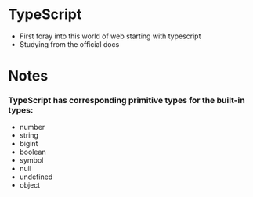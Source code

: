 # TypeScript 

- First foray into this world of web starting with typescript 
- Studying from the official docs 



# Notes 
### TypeScript has corresponding primitive types for the built-in types:

- number
- string
- bigint
- boolean
- symbol
- null
- undefined
- object